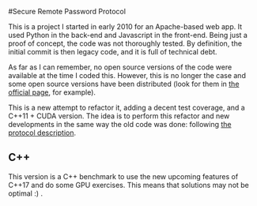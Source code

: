 #Secure Remote Password Protocol

This is a project I started in early 2010 for an Apache-based web app. It used Python in the back-end and Javascript in the front-end. Being just a proof of concept, the code was not thoroughly tested. By definition, the initial commit is then legacy code, and it is full of technical debt.  

As far as I can remember, no open source versions of the code were available at the time I coded this. However, this is no longer the case and some open source versions have been distributed (look for them in [the official page](http://srp.stanford.edu/), for example).  

This is a new attempt to refactor it, adding a decent test coverage, and a C++11 + CUDA version. The idea is to perform this refactor and new developments in the same way the old code was done: following [the protocol description](http://srp.stanford.edu/design.html). 

## C++
This version is a C++ benchmark to use the new upcoming features of C++17 and do some GPU exercises. This means that solutions may not be optimal :) .  
 
